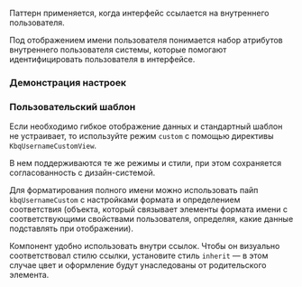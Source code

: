 Паттерн применяется, когда интерфейс ссылается на внутреннего пользователя.

Под отображением имени пользователя понимается набор атрибутов внутреннего пользователя системы, которые помогают идентифицировать пользователя в интерфейсе.

<!-- example(username-overview) -->

### Демонстрация настроек

<!-- example(username-playground) -->

### Пользовательский шаблон

Если необходимо гибкое отображение данных и стандартный шаблон не устраивает, то используйте режим `custom` с помощью директивы `KbqUsernameCustomView`.

В нем поддерживаются те же режимы и стили, при этом сохраняется согласованность с дизайн-системой.

Для форматирования полного имени можно использовать пайп `kbqUsernameCustom` с настройками формата и определением соответствия (объекта, который связывает элементы формата имени с соответствующими свойствами пользователя, определяя, какие данные подставлять при отображении).

<!-- example(username-custom) -->

Компонент удобно использовать внутри ссылок. Чтобы он визуально соответствовал стилю ссылки, установите стиль `inherit` — в этом случае цвет и оформление будут унаследованы от родительского элемента.

<!-- example(username-as-link) -->
